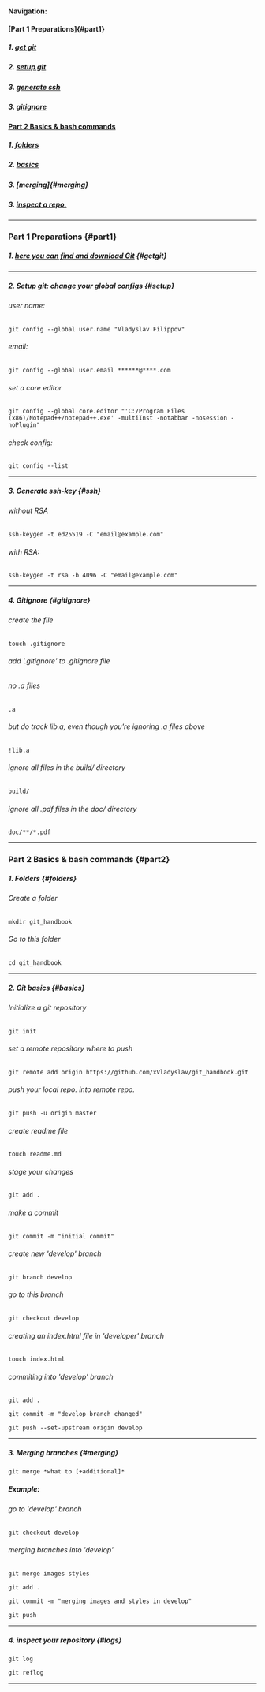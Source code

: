 #### Navigation:
#### [Part 1 Preparations]{#part1}
##### 1. [get git](#getgit)
##### 2. [setup git](#setup)
##### 3. [generate ssh](#ssh)
##### 3. [gitignore](#gitignore)
#### [Part 2 Basics & bash commands](#part2)
##### 1. [folders](#folders)
##### 2. [basics](#basics)
##### 3. [merging]{#merging}
##### 3. [inspect a repo.](#logs)

***

### Part 1 Preparations {#part1}

##### 1. [here you can find and download Git](http://git-scm.com/download/) {#getgit}

***

##### 2. Setup git: change your global configs {#setup}
###### user name:
`git config --global user.name "Vladyslav Filippov"`
###### email:
`git config --global user.email ******@****.com` 

###### set a core editor 												
`git config --global core.editor "'C:/Program Files (x86)/Notepad++/notepad++.exe' -multiInst -notabbar -nosession -noPlugin"` 

###### check config:
`git config --list`  
***
##### 3. Generate ssh-key {#ssh}
###### without RSA
`ssh-keygen -t ed25519 -C "email@example.com"`
###### with RSA:
`ssh-keygen -t rsa -b 4096 -C "email@example.com"`
***
##### 4. Gitignore {#gitignore}
###### create the file
`touch .gitignore`

###### add '.gitignore' to .gitignore file 
###### no .a files
`.a`
###### but do track lib.a, even though you're ignoring .a files above
`!lib.a`
###### ignore all files in the build/ directory
`build/`
###### ignore all .pdf files in the doc/ directory
`doc/**/*.pdf`
***
### Part 2 Basics & bash commands {#part2}

##### 1. Folders {#folders}
###### Create a folder
`mkdir git_handbook`

###### Go to this folder
`cd git_handbook`
***
##### 2. Git basics {#basics}
###### Initialize a git repository
`git init`

###### set a remote repository where to push 
`git remote add origin https://github.com/xVladyslav/git_handbook.git`

###### push your local repo. into remote repo.
`git push -u origin master`

###### create readme file 
`touch readme.md`

###### stage your changes
`git add . `

###### make a commit
`git commit -m "initial commit"`

###### create new 'develop' branch
`git branch develop`

###### go to this branch
`git checkout develop`

###### creating an index.html file in 'developer' branch
`touch index.html`

###### commiting into 'develop' branch
`git add . `

`git commit -m "develop branch changed"`

`git push --set-upstream origin develop`

***

##### 3. Merging branches {#merging}
`git merge *what to [+additional]*`
##### Example:
###### go to 'develop' branch 
`git checkout develop`
###### merging branches into 'develop'
`git merge images styles`

`git add . `

`git commit -m "merging images and styles in develop"`

`git push`

***

##### 4. inspect your repository {#logs}
`git log`

`git reflog`

***
